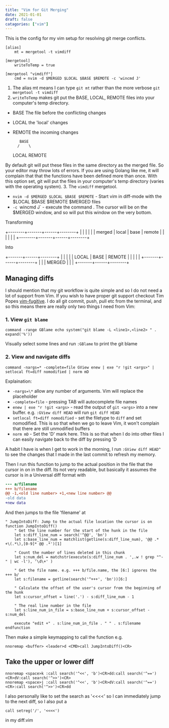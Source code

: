```yaml
---
title: "Vim for Git Merging"
date: 2021-01-01
draft: false
catagories: ["vim"]
---
```


This is the config for my vim setup for resolving git merge conflicts.

```
[alias]
	mt = mergetool -t vimdiff

[mergetool]
	writeToTemp = true

[mergetool "vimdiff"]
 	cmd = nvim -d $MERGED $LOCAL $BASE $REMOTE -c 'wincmd J'
```

1. The alias mt means I can type `git mt` rather than the more verbose `git mergetool -t vimdiff`
2. `writeToTemp` makes git put the BASE, LOCAL, REMOTE files into your computer's temp directory.
 - BASE The file before the conflicting changes
 - LOCAL the 'local' changes
 - REMOTE the incoming changes

          BASE
         /    \
      LOCAL   REMOTE

By default git will put these files in the same directory as the merged file. So your editor may throw lots of errors. If you are using Golang like me, it will complain that that the functions have been defined more than once. With this option set, git will put the files in your computer's temp directory (varies with the operating system).
3. The `vimdiff` mergetool.
  * `nvim -d $MERGED $LOCAL $BASE $REMOTE` - Start vim in diff-mode with the $LOCAL $BASE $REMOTE $MERGED files
  * `-c `wincmd J` - execute the command <CTRL-J>. The cursor will be on the $MERGED window, and so <CTRL-J> will put this window on the very bottom.

Transforming

+--------+-------+------+--------+
|        |       |      |        |
| merged | local | base | remote |
|        |       |      |        |
+--------+-------+------+--------+

Into

+-------+------+--------+
|       |      |        |
| LOCAL | BASE | REMOTE |
|       |      |        |
+-------+------+--------+
|                       |
|        MERGED         |
|                       |
+-------+------+--------+


## Managing diffs


I should mention that my git workflow is quite simple and so I do not need a lot of support from Vim. If you wish to have proper git support checkout Tim Popes [vim-fugitive](https://github.com/tpope/vim-fugitive). I do all git commit, push, pull etc from the terminal, and so this means there are really only two things I need from Vim:

### 1. View `git blame`

```vim
command -range GBlame echo system("git blame -L <line1>,<line2> " . expand('%'))
```

Visually select some lines and run `:GBlame` to print the git blame

### 2. View and navigate diffs

```vim
command -nargs=* -complete=file GView enew | exe "r !git <args>" | setlocal ft=diff nomodified | norm mD
```

Explaination:
* `-nargs=\*` allow any number of arguments. Vim will replace the <args> placeholder
* `-complete=file` - pressing TAB will autocomplete file names
* `enew | exe "r !git <args>` - read the output of `git <args>` into a new buffer. e.g. `:GView diff HEAD` will run `git diff HEAD`
* `setlocal ft=diff nomodified` - set the filetype to `diff` and set nomodified. This is so that when we go to leave Vim, it won't complain that there are still unmodified buffers
* `norm mD` - Set the 'D' mark here. This is so that when I do into other files I can easily navigate back to the diff by pressing 'D

A habit I have is when I get to work in the morning, I run `:GView diff HEAD^` to see the changes that I made in the last commit to refresh my memory.

Then I run this function to jump to the actual position in the file that the cursor in on in the diff. Its not very readable, but basically it assumes the cursor is in a Universal diff format with
```diff
--- a/filename
+++ b/filename
@@ -1,<old line number> +1,<new line number> @@
-old data
+new data
```

And then jumps to the file 'filename' at <new line number>

```vim
" JumpIntoDiff: Jump to the actual file location the cursor is on
function JumpIntoDiff()
	" Get the line number for the start of the hunk in the file
	let s:diff_line_num = search('^@@', 'bn')
	let s:base_line_num = matchlist(getline(s:diff_line_num), '@@ .* +\(.*\),[0-9]* @@ .*')[1]

	" Count the number of lines deleted in this chunk
	let s:num_del = matchstr(execute(s:diff_line_num . ',.w ! grep "^-" | wc -l'), '\d\+' )

	" Get the file name. e.g. +++ b/file.name, the [6:] ignores the +++ b/
	let s:filename = getline(search('^+++', 'bn'))[6:]

	" Calculate the offset of the user's cursor from the beginning of the hunk
	let s:cursor_offset = line('.') - s:diff_line_num - 1

	" The real line number in the file
	let s:line_num_in_file = s:base_line_num + s:cursor_offset - s:num_del

	execute "edit +" . s:line_num_in_file . " " . s:filename
endfunction
```

Then make a simple keymapping to call the function e.g.

```vim
nnoremap <buffer> <leader>d <CMD>call JumpIntoDiff()<CR>
```

## Take the upper or lower diff
```vim
nnoremap <space>k :call search('^<<', 'b')<CR>dd:call search('^==')<CR>dV:call search('^>>')<CR>
nnoremap <space>j :call search('^<<', 'b')<CR>dV:call search('^==')<CR>:call search('^>>')<CR>dd
```


I also personally like to set the search as '<<<<' so I can immediately jump to the next diff, so I also put a 

```vim
call setreg('/', '<<<<')
```

in my diff.vim
